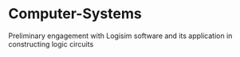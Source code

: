 # Computer-Systems
Preliminary engagement with Logisim software and its application in constructing logic circuits

